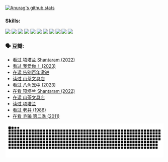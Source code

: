 
[![Anurag's github stats](https://github-readme-stats.vercel.app/api?username=w940853815)](https://github.com/anuraghazra/github-readme-stats)

### Skills:

<code><img height="32" src="https://cdn.jsdelivr.net/npm/simple-icons@v5/icons/python.svg"></code>
<code><img height="32" src="https://cdn.jsdelivr.net/npm/simple-icons@v5/icons/javascript.svg"></code>
<code><img height="32" src="https://cdn.jsdelivr.net/npm/simple-icons@v5/icons/django.svg"></code>
<code><img height="32" src="https://cdn.jsdelivr.net/npm/simple-icons@v5/icons/flask.svg"></code>
<code><img height="32" src="https://cdn.jsdelivr.net/npm/simple-icons@v5/icons/vuetify.svg"></code>
<code><img height="32" src="https://cdn.jsdelivr.net/npm/simple-icons@v5/icons/git.svg"></code>
<code><img height="32" src="https://cdn.jsdelivr.net/npm/simple-icons@v5/icons/docker.svg"></code>
<code><img height="32" src="https://cdn.jsdelivr.net/npm/simple-icons@v5/icons/postgresql.svg"></code>
<code><img height="32" src="https://cdn.jsdelivr.net/npm/simple-icons@v5/icons/elasticsearch.svg"></code>
<code><img height="32" src="https://cdn.jsdelivr.net/npm/simple-icons@v5/icons/macos.svg"></code>
<code><img height="32" src="https://cdn.jsdelivr.net/npm/simple-icons@v5/icons/linux.svg"></code>

### 🗣 豆瓣:

<!-- DOUBAN-ACTIVITIES:START -->
- [看过 项塔兰 Shantaram‎ (2022)](https://www.douban.com/people/136069238/status/4387849946/?_i=96320975)
- [看过 我爱你！‎ (2023)](https://www.douban.com/people/136069238/status/4385556252/?_i=96320975)
- [在读 告别百年激进](https://www.douban.com/people/136069238/status/4374953075/?_i=96320975)
- [读过 山茶文具店](https://www.douban.com/people/136069238/status/4374952154/?_i=96320975)
- [看过 八角笼中‎ (2023)](https://www.douban.com/people/136069238/status/4367541707/?_i=96320975)
- [在看 项塔兰 Shantaram‎ (2022)](https://www.douban.com/people/136069238/status/4365497032/?_i=96320975)
- [在读 山茶文具店](https://www.douban.com/people/136069238/status/4364620725/?_i=96320975)
- [读过 项塔兰](https://www.douban.com/people/136069238/status/4364620288/?_i=96320975)
- [看过 老井‎ (1986)](https://www.douban.com/people/136069238/status/4362366672/?_i=96320975)
- [在看 毛骗 第二季‎ (2011)](https://www.douban.com/people/136069238/status/4355752869/?_i=96320975)
<!-- DOUBAN-ACTIVITIES:END -->


![Snake animation](https://raw.githubusercontent.com/w940853815/w940853815/output/github-contribution-grid-snake.svg)

<!--
**w940853815/w940853815** is a ✨ _special_ ✨ repository because its `README.md` (this file) appears on your GitHub profile.

Here are some ideas to get you started:

- 🔭 I’m currently working on ...
- 🌱 I’m currently learning ...
- 👯 I’m looking to collaborate on ...
- 🤔 I’m looking for help with ...
- 💬 Ask me about ...
- 📫 How to reach me: ...
- 😄 Pronouns: ...
- ⚡ Fun fact: ...
-->
